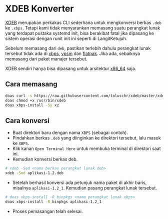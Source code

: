 # XDEB Konverter

[XDEB](https://github.com/toluschr/xdeb) merupakan perkakas CLI sederhana untuk mengkonversi berkas `.deb` ke `.xbps`. Tetapi kami tidak menyarankan memasang suatu perangkat lunak yang terdapat pustaka systemd init, bisa berakibat fatal jika dipasang ke sistem operasi dengan runit init ini seperti di LangitKetujuh.

Sebelum memasang dari `deb`, pastikan terlebih dahulu perangkat lunak tersebut tidak ada di [xbps](../../konfigurasi/paket/xbps.md), [vpsm](../../konfigurasi/paket/vpsm.md) dan [flatpak](../../konfigurasi/paket/flatpak.md). Jika ada, sebaiknya memasang dari paket manajer tersebut.

XDEB sendiri hanya bisa dipasang untuk arsitektur [x86_64](../../perbandingan/arsitektur.md) saja.

## Cara memasang

```bash
doas curl -s https://raw.githubusercontent.com/toluschr/xdeb/master/xdeb -o /usr/bin/xdeb
doas chmod +x /usr/bin/xdeb
doas xbps-install -Sy xz
```

## Cara konversi

- Buat direktori baru dengan nama `XBPS` (sebagai contoh).
- Pindahkan berkas `.deb` yang diinginkan ke direktori tersebut, lalu masuk ke `XBPS`.
- Klik kanan `Open Terminal Here` untuk membuka terminal di direktori saat ini.
- Kemudian konversi berkas deb.
```bash
# xdeb -Sed <nama berkas perangkat lunak deb>
xdeb -Sed aplikasi-1.2.deb
```
- Setelah berhasil konversi ada petunjuk nama paket di akhir baris, misalnya `aplikasi-1.2_1`. Kemudian pasang perangkat lunak tersebut.

```bash
# doas xbps-install -R binpkgs <nama perangkat lunak xbps>
doas xbps-install -R binpkgs aplikasi-1.2_1
```
- Proses pemasangan telah selesai.

